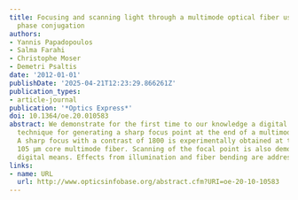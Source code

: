 ```yaml
---
title: Focusing and scanning light through a multimode optical fiber using digital
  phase conjugation
authors:
- Yannis Papadopoulos
- Salma Farahi
- Christophe Moser
- Demetri Psaltis
date: '2012-01-01'
publishDate: '2025-04-21T12:23:29.866261Z'
publication_types:
- article-journal
publication: '*Optics Express*'
doi: 10.1364/oe.20.010583
abstract: We demonstrate for the first time to our knowledge a digital phase conjugation
  technique for generating a sharp focus point at the end of a multimode optical fiber.
  A sharp focus with a contrast of 1800 is experimentally obtained at the tip of a
  105 μm core multimode fiber. Scanning of the focal point is also demonstrated by
  digital means. Effects from illumination and fiber bending are addressed.
links:
- name: URL
  url: http://www.opticsinfobase.org/abstract.cfm?URI=oe-20-10-10583
---
```

